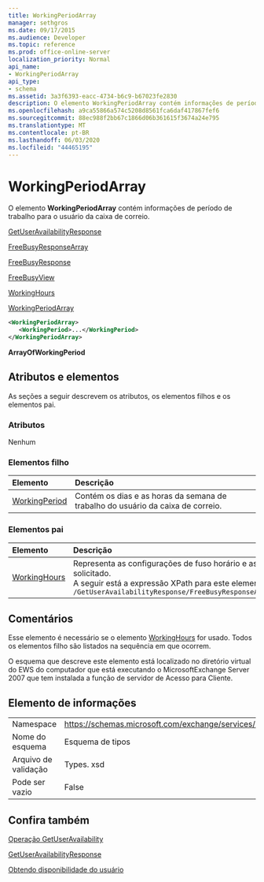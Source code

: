 ```yaml
---
title: WorkingPeriodArray
manager: sethgros
ms.date: 09/17/2015
ms.audience: Developer
ms.topic: reference
ms.prod: office-online-server
localization_priority: Normal
api_name:
- WorkingPeriodArray
api_type:
- schema
ms.assetid: 3a3f6393-eacc-4734-b6c9-b67023fe2830
description: O elemento WorkingPeriodArray contém informações de período de trabalho para o usuário da caixa de correio.
ms.openlocfilehash: a9ca55866a574c5208d8561fca6daf417867fef6
ms.sourcegitcommit: 88ec988f2bb67c1866d06b361615f3674a24e795
ms.translationtype: MT
ms.contentlocale: pt-BR
ms.lasthandoff: 06/03/2020
ms.locfileid: "44465195"
---
```

# <a name="workingperiodarray"></a>WorkingPeriodArray

O elemento **WorkingPeriodArray** contém informações de período de trabalho para o usuário da caixa de correio. 
  
[GetUserAvailabilityResponse](getuseravailabilityresponse.md)
  
[FreeBusyResponseArray](freebusyresponsearray.md)
  
[FreeBusyResponse](freebusyresponse.md)
  
[FreeBusyView](freebusyview.md)
  
[WorkingHours](workinghours-ex15websvcsotherref.md)
  
[WorkingPeriodArray](workingperiodarray.md)
  
```xml
<WorkingPeriodArray>
   <WorkingPeriod>...</WorkingPeriod>
</WorkingPeriodArray>
```

 **ArrayOfWorkingPeriod**
## <a name="attributes-and-elements"></a>Atributos e elementos

As seções a seguir descrevem os atributos, os elementos filhos e os elementos pai.
  
### <a name="attributes"></a>Atributos

Nenhum
  
### <a name="child-elements"></a>Elementos filho

|**Elemento**|**Descrição**|
|:-----|:-----|
|[WorkingPeriod](workingperiod.md) <br/> |Contém os dias e as horas da semana de trabalho do usuário da caixa de correio.  <br/> |
   
### <a name="parent-elements"></a>Elementos pai

|**Elemento**|**Descrição**|
|:-----|:-----|
|[WorkingHours](workinghours-ex15websvcsotherref.md) <br/> |Representa as configurações de fuso horário e as horas de trabalho do usuário de caixa de correio solicitado.  <br/> A seguir está a expressão XPath para este elemento:  <br/>  `/GetUserAvailabilityResponse/FreeBusyResponseArray/FreeBusyResponse/FreeBusyView/WorkingHours` <br/> |
   
## <a name="remarks"></a>Comentários

Esse elemento é necessário se o elemento [WorkingHours](workinghours-ex15websvcsotherref.md) for usado. Todos os elementos filho são listados na sequência em que ocorrem. 
  
O esquema que descreve este elemento está localizado no diretório virtual do EWS do computador que está executando o MicrosoftExchange Server 2007 que tem instalada a função de servidor de Acesso para Cliente.
  
## <a name="element-information"></a>Elemento de informações

|||
|:-----|:-----|
|Namespace  <br/> |https://schemas.microsoft.com/exchange/services/2006/types  <br/> |
|Nome do esquema  <br/> |Esquema de tipos  <br/> |
|Arquivo de validação  <br/> |Types. xsd  <br/> |
|Pode ser vazio  <br/> |False  <br/> |
   
## <a name="see-also"></a>Confira também



[Operação GetUserAvailability](getuseravailability-operation.md)
  
[GetUserAvailabilityResponse](getuseravailabilityresponse.md)


[Obtendo disponibilidade do usuário](https://msdn.microsoft.com/library/d4133fcb-9b0f-4e6b-aadf-a389da83516a%28Office.15%29.aspx)

